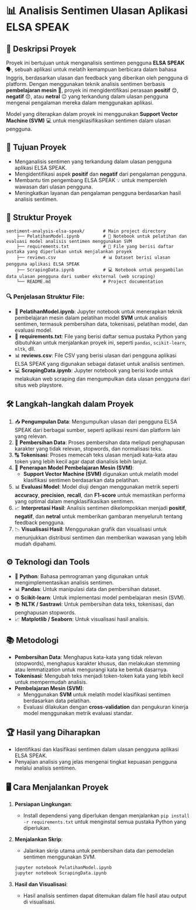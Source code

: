 # **📊 Analisis Sentimen Ulasan Aplikasi ELSA SPEAK**

## 🎯 Deskripsi Proyek
Proyek ini bertujuan untuk menganalisis sentimen pengguna **ELSA SPEAK** 🗣️, sebuah aplikasi untuk melatih kemampuan berbicara dalam bahasa Inggris, berdasarkan ulasan dan feedback yang diberikan oleh pengguna di platform. Dengan menggunakan teknik analisis sentimen berbasis **pembelajaran mesin** 🤖, proyek ini mengidentifikasi perasaan **positif** 😊, **negatif** 😞, atau **netral** 😐 yang terkandung dalam ulasan pengguna mengenai pengalaman mereka dalam menggunakan aplikasi.

Model yang diterapkan dalam proyek ini menggunakan **Support Vector Machine (SVM)** 💻 untuk mengklasifikasikan sentimen dalam ulasan pengguna.

## 🚀 Tujuan Proyek
- Menganalisis sentimen yang terkandung dalam ulasan pengguna aplikasi ELSA SPEAK.
- Mengidentifikasi aspek **positif** dan **negatif** dari pengalaman pengguna.
- Membantu tim pengembang ELSA SPEAK 💡 untuk memperoleh wawasan dari ulasan pengguna.
- Meningkatkan layanan dan pengalaman pengguna berdasarkan hasil analisis sentimen.

## 📂 Struktur Proyek
```
sentiment-analysis-elsa-speak/       # Main project directory
    ├── PelatihanModel.ipynb         # 📓 Notebook untuk pelatihan dan evaluasi model analisis sentimen menggunakan SVM
    ├── requirements.txt             # 📑 File yang berisi daftar pustaka yang diperlukan untuk menjalankan proyek
    ├── reviews.csv                  # 📊 Dataset berisi ulasan pengguna aplikasi ELSA SPEAK
    ├── ScrapingData.ipynb           # 💻 Notebook untuk pengambilan data ulasan pengguna dari sumber eksternal (web scraping)
    └── README.md                    # Project documentation 
```

### 🔍 Penjelasan Struktur File:
- 📓 **PelatihanModel.ipynb**: Jupyter notebook untuk menerapkan teknik pembelajaran mesin dalam pelatihan model **SVM** untuk analisis sentimen, termasuk pembersihan data, tokenisasi, pelatihan model, dan evaluasi model.
- 📑 **requirements.txt**: File yang berisi daftar semua pustaka Python yang dibutuhkan untuk menjalankan proyek ini, seperti `pandas`, `scikit-learn`, `nltk`, dll.
- 📊 **reviews.csv**: File CSV yang berisi ulasan dari pengguna aplikasi ELSA SPEAK yang digunakan sebagai dataset untuk analisis sentimen.
- 💻 **ScrapingData.ipynb**: Jupyter notebook yang berisi kode untuk melakukan web scraping dan mengumpulkan data ulasan pengguna dari situs web playstore.

## 🛠️ Langkah-langkah dalam Proyek
1. 📥 **Pengumpulan Data**: Mengumpulkan ulasan dari pengguna ELSA SPEAK dari berbagai sumber, seperti aplikasi resmi dan platform lain yang relevan.
2. 🧹 **Pembersihan Data**: Proses pembersihan data meliputi penghapusan karakter yang tidak relevan, stopwords, dan normalisasi teks.
3. 🔠 **Tokenisasi**: Proses memecah teks ulasan menjadi kata-kata atau token yang lebih kecil agar dapat dianalisis lebih lanjut.
4. 🤖 **Penerapan Model Pembelajaran Mesin (SVM)**:
   - **Support Vector Machine (SVM)** digunakan untuk melatih model klasifikasi sentimen berdasarkan data pelatihan.
5. 📊 **Evaluasi Model**: Model diuji dengan menggunakan metrik seperti **accuracy**, **precision**, **recall**, dan **F1-score** untuk memastikan performa yang optimal dalam mengklasifikasikan sentimen.
6. 📈 **Interpretasi Hasil**: Analisis sentimen dikelompokkan menjadi **positif**, **negatif**, dan **netral** untuk memberikan gambaran menyeluruh tentang feedback pengguna.
7. 📉 **Visualisasi Hasil**: Menggunakan grafik dan visualisasi untuk menunjukkan distribusi sentimen dan memberikan wawasan yang lebih mudah dipahami.

## ⚙️ Teknologi dan Tools
- 🐍 **Python**: Bahasa pemrograman yang digunakan untuk mengimplementasikan analisis sentimen.
- 📊 **Pandas**: Untuk manipulasi data dan pembersihan dataset.
- ⚙️ **Scikit-learn**: Untuk implementasi model pembelajaran mesin (SVM).
- 📚 **NLTK / Sastrawi**: Untuk pembersihan data teks, tokenisasi, dan penghapusan stopwords.
- 📈 **Matplotlib / Seaborn**: Untuk visualisasi hasil analisis.

## 📚 Metodologi
- **Pembersihan Data**: Menghapus kata-kata yang tidak relevan (stopwords), menghapus karakter khusus, dan melakukan stemming atau lemmatization untuk mengurangi kata ke bentuk dasarnya.
- **Tokenisasi**: Mengubah teks menjadi token-token kata yang lebih kecil untuk mempermudah analisis.
- **Pembelajaran Mesin (SVM)**:
  - Menggunakan **SVM** untuk melatih model klasifikasi sentimen berdasarkan data pelatihan.
  - Evaluasi dilakukan dengan **cross-validation** dan pengukuran kinerja model menggunakan metrik evaluasi standar.

## 🏆 Hasil yang Diharapkan
- Identifikasi dan klasifikasi sentimen dalam ulasan pengguna aplikasi ELSA SPEAK.
- Penyajian analisis yang jelas mengenai tingkat kepuasan pengguna melalui analisis sentimen.


## 🖥️ Cara Menjalankan Proyek
1. **Persiapan Lingkungan**:
   - Install dependensi yang diperlukan dengan menjalankan `pip install -r requirements.txt` untuk menginstal semua pustaka Python yang diperlukan.
   
2. **Menjalankan Skrip**:
   - Jalankan skrip utama untuk pembersihan data dan pemodelan sentimen menggunakan SVM.
   ```bash
   jupyter notebook PelatihanModel.ipynb
   jupyter notebook ScrapingData.ipynb
   ```

3. **Hasil dan Visualisasi**:
   - Hasil analisis sentimen dapat ditemukan dalam file hasil atau output di visualisasi.

